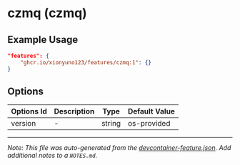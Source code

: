 
# czmq (czmq)



## Example Usage

```json
"features": {
    "ghcr.io/xionyuno123/features/czmq:1": {}
}
```

## Options

| Options Id | Description | Type | Default Value |
|-----|-----|-----|-----|
| version | - | string | os-provided |



---

_Note: This file was auto-generated from the [devcontainer-feature.json](https://github.com/xionyuno123/features/blob/main/src/czmq/devcontainer-feature.json).  Add additional notes to a `NOTES.md`._
